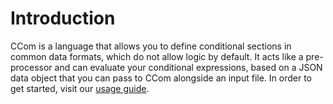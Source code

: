 
# Introduction
CCom is a language that allows you to define conditional sections in common data formats, which do not allow logic by default. It acts like a pre-processor and can evaluate your conditional expressions, based on a JSON data object that you can pass to CCom alongside an input file. In order to get started, visit our [usage guide](../usage).
